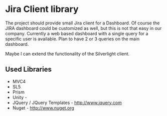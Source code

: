 Jira Client library 
======================

The project should provide small Jira client for a Dashboard. Of course the JIRA dashboard could be customized as well, but this is not that easy in our company.
Currently a web based dashboard with a single query for a specific user is available. Plan to have 2 or 3 queries on the main dashboard.

Maybe I can extend the functionality of the Silverlight client.


 
Used Libraries
--------------
* MVC4 
* SL5
* Prism
* Unity - 
* JQuery / JQuery Templates - http://www.jquery.com
* Nuget - http://www.nuget.org